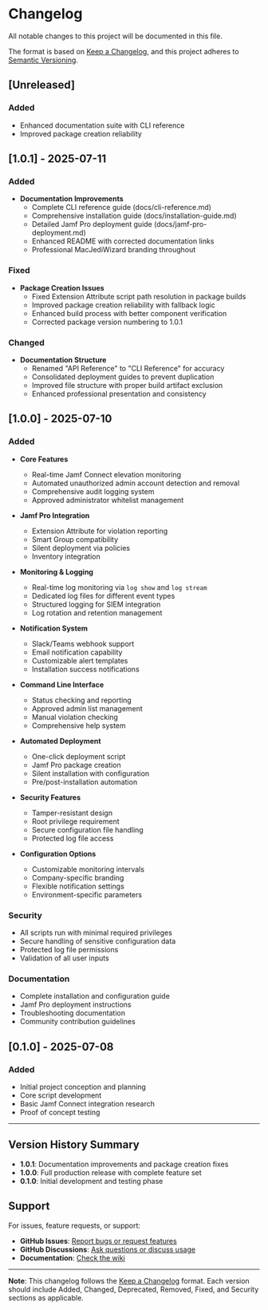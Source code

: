 # Changelog

All notable changes to this project will be documented in this file.

The format is based on [Keep a Changelog](https://keepachangelog.com/en/1.0.0/),
and this project adheres to [Semantic Versioning](https://semver.org/spec/v2.0.0.html).

## [Unreleased]

### Added
- Enhanced documentation suite with CLI reference
- Improved package creation reliability

## [1.0.1] - 2025-07-11

### Added
- **Documentation Improvements**
  - Complete CLI reference guide (docs/cli-reference.md)
  - Comprehensive installation guide (docs/installation-guide.md) 
  - Detailed Jamf Pro deployment guide (docs/jamf-pro-deployment.md)
  - Enhanced README with corrected documentation links
  - Professional MacJediWizard branding throughout

### Fixed
- **Package Creation Issues**
  - Fixed Extension Attribute script path resolution in package builds
  - Improved package creation reliability with fallback logic
  - Enhanced build process with better component verification
  - Corrected package version numbering to 1.0.1

### Changed
- **Documentation Structure**
  - Renamed "API Reference" to "CLI Reference" for accuracy
  - Consolidated deployment guides to prevent duplication
  - Improved file structure with proper build artifact exclusion
  - Enhanced professional presentation and consistency

## [1.0.0] - 2025-07-10

### Added
- **Core Features**
  - Real-time Jamf Connect elevation monitoring
  - Automated unauthorized admin account detection and removal
  - Comprehensive audit logging system
  - Approved administrator whitelist management
  
- **Jamf Pro Integration**
  - Extension Attribute for violation reporting
  - Smart Group compatibility
  - Silent deployment via policies
  - Inventory integration
  
- **Monitoring & Logging**
  - Real-time log monitoring via `log show` and `log stream`
  - Dedicated log files for different event types
  - Structured logging for SIEM integration
  - Log rotation and retention management
  
- **Notification System**
  - Slack/Teams webhook support
  - Email notification capability
  - Customizable alert templates
  - Installation success notifications
  
- **Command Line Interface**
  - Status checking and reporting
  - Approved admin list management
  - Manual violation checking
  - Comprehensive help system
  
- **Automated Deployment**
  - One-click deployment script
  - Jamf Pro package creation
  - Silent installation with configuration
  - Pre/post-installation automation
  
- **Security Features**
  - Tamper-resistant design
  - Root privilege requirement
  - Secure configuration file handling
  - Protected log file access
  
- **Configuration Options**
  - Customizable monitoring intervals
  - Company-specific branding
  - Flexible notification settings
  - Environment-specific parameters

### Security
- All scripts run with minimal required privileges
- Secure handling of sensitive configuration data
- Protected log file permissions
- Validation of all user inputs

### Documentation
- Complete installation and configuration guide
- Jamf Pro deployment instructions
- Troubleshooting documentation
- Community contribution guidelines

## [0.1.0] - 2025-07-08

### Added
- Initial project conception and planning
- Core script development
- Basic Jamf Connect integration research
- Proof of concept testing

---

## Version History Summary

- **1.0.1**: Documentation improvements and package creation fixes
- **1.0.0**: Full production release with complete feature set
- **0.1.0**: Initial development and testing phase

## Support

For issues, feature requests, or support:
- **GitHub Issues**: [Report bugs or request features](https://github.com/MacJediWizard/jamf-connect-monitor/issues)
- **GitHub Discussions**: [Ask questions or discuss usage](https://github.com/MacJediWizard/jamf-connect-monitor/discussions)
- **Documentation**: [Check the wiki](https://github.com/MacJediWizard/jamf-connect-monitor/wiki)

---

**Note**: This changelog follows the [Keep a Changelog](https://keepachangelog.com/) format. Each version should include Added, Changed, Deprecated, Removed, Fixed, and Security sections as applicable.
